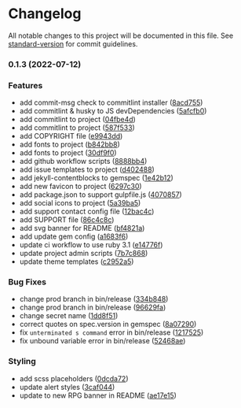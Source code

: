 # Changelog

All notable changes to this project will be documented in this file. See [standard-version](https://github.com/conventional-changelog/standard-version) for commit guidelines.

### 0.1.3 (2022-07-12)


### Features

* add commit-msg check to commitlint installer ([8acd755](https://github.com/RedEyed-RPG/redeyed-jekyll-theme/commit/8acd75586bcc698c042cce0c9f2984f531ad7d4a))
* add commitlint & husky to JS devDependencies ([5afcfb0](https://github.com/RedEyed-RPG/redeyed-jekyll-theme/commit/5afcfb00c32ac706377153c0dbb6c2c1553855e8))
* add commitlint to project ([04fbe4d](https://github.com/RedEyed-RPG/redeyed-jekyll-theme/commit/04fbe4d3e4ef46bc23bff17eb912e17903a4b93e))
* add commitlint to project ([587f533](https://github.com/RedEyed-RPG/redeyed-jekyll-theme/commit/587f533e53f5d9fbce90436cd618f4d8d0f87d84))
* add COPYRIGHT file ([e9943dd](https://github.com/RedEyed-RPG/redeyed-jekyll-theme/commit/e9943dd3fa88daa7ccf139697fa05c1922e0de29))
* add fonts to project ([b842bb8](https://github.com/RedEyed-RPG/redeyed-jekyll-theme/commit/b842bb8fa904f4dca317da261ff669a71e6c2390))
* add fonts to project ([30df9f0](https://github.com/RedEyed-RPG/redeyed-jekyll-theme/commit/30df9f0637ce59f76515b58d78012a61832eb54e))
* add github workflow scripts ([8888bb4](https://github.com/RedEyed-RPG/redeyed-jekyll-theme/commit/8888bb4dad395da9e5fd70f18aa0a442c1a743a5))
* add issue templates to project ([d402488](https://github.com/RedEyed-RPG/redeyed-jekyll-theme/commit/d402488aaddb48f8e58bd2744079f4ba7b19ffc8))
* add jekyll-contentblocks to gemspec ([1e42b12](https://github.com/RedEyed-RPG/redeyed-jekyll-theme/commit/1e42b12abb5b7e04ad30a1fc9603b572730928f3))
* add new favicon to project ([6297c30](https://github.com/RedEyed-RPG/redeyed-jekyll-theme/commit/6297c30b8d3600f38268bfee4ae1c7b555e98983))
* add package.json to support gulpfile.js ([4070857](https://github.com/RedEyed-RPG/redeyed-jekyll-theme/commit/40708571059ebf954d3933ae3eeda36d8b690a4c))
* add social icons to project ([5a39ba5](https://github.com/RedEyed-RPG/redeyed-jekyll-theme/commit/5a39ba58aaa3730e2c08a63f0a150f09903b853a))
* add support contact config file ([12bac4c](https://github.com/RedEyed-RPG/redeyed-jekyll-theme/commit/12bac4cb0d80176fee89c6d2af12993a8e140703))
* add SUPPORT file ([86c4c8c](https://github.com/RedEyed-RPG/redeyed-jekyll-theme/commit/86c4c8cd77a8320b63d635bf43949b58c34b1032))
* add svg banner for README ([bf4821a](https://github.com/RedEyed-RPG/redeyed-jekyll-theme/commit/bf4821a8e775afa989a1104a4d99ca3c6c773cbf))
* add update gem config ([a1683f6](https://github.com/RedEyed-RPG/redeyed-jekyll-theme/commit/a1683f66ac31534d9bb8f4890d484604dece9233))
* update ci workflow to use ruby 3.1 ([e14776f](https://github.com/RedEyed-RPG/redeyed-jekyll-theme/commit/e14776f68bc8807b0e15be26151d407ebcd2fc74))
* update project admin scripts ([7b7c868](https://github.com/RedEyed-RPG/redeyed-jekyll-theme/commit/7b7c8687958eb06754dae3cc49dc5a595ec91200))
* update theme templates ([c2952a5](https://github.com/RedEyed-RPG/redeyed-jekyll-theme/commit/c2952a5bc05d9fbadb2eb89cf71a6da0f0c9a4e2))


### Bug Fixes

* change prod branch in bin/release ([334b848](https://github.com/RedEyed-RPG/redeyed-jekyll-theme/commit/334b84896bcdc31d2eb86a1bf10dbed265781aa3))
* change prod branch in bin/release ([96629fa](https://github.com/RedEyed-RPG/redeyed-jekyll-theme/commit/96629fa3903344919b13b997c7817c859046a633))
* change secret name ([1dd8f51](https://github.com/RedEyed-RPG/redeyed-jekyll-theme/commit/1dd8f51cd3a67aef9b0e30ceec3846b4f6900184))
* correct quotes on spec.version in gemspec ([8a07290](https://github.com/RedEyed-RPG/redeyed-jekyll-theme/commit/8a072906e88245accebe5e4284f3a3687bfd91f4))
* fix `unterminated s command` error in bin/release ([1217525](https://github.com/RedEyed-RPG/redeyed-jekyll-theme/commit/12175253154d6b32475e4766c1e490dbe698b6da))
* fix unbound variable error in bin/release ([52468ae](https://github.com/RedEyed-RPG/redeyed-jekyll-theme/commit/52468ae68caf2fc02f5bcbbdeca7ff010f9cc3bc))


### Styling

* add scss placeholders ([0dcda72](https://github.com/RedEyed-RPG/redeyed-jekyll-theme/commit/0dcda720d746a9302630ec36630fe22a8e6781e0))
* update alert styles ([3caf044](https://github.com/RedEyed-RPG/redeyed-jekyll-theme/commit/3caf044e4c04249b90698d6e998fc283ee490ae2))
* update to new RPG banner in README ([ae17e15](https://github.com/RedEyed-RPG/redeyed-jekyll-theme/commit/ae17e15cd9ce1630689a751d7d830a708d718f84))
